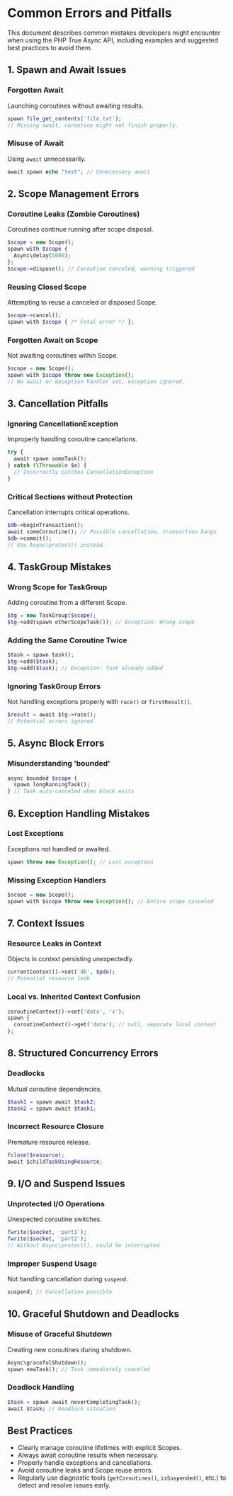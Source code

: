 # Common Errors and Pitfalls

This document describes common mistakes developers might encounter when using the PHP True Async API, including examples and suggested best practices to avoid them.

## 1. Spawn and Await Issues

### Forgotten Await
Launching coroutines without awaiting results.

```php
spawn file_get_contents('file.txt');
// Missing await, coroutine might not finish properly.
```

### Misuse of Await
Using `await` unnecessarily.

```php
await spawn echo "test"; // Unnecessary await
```

## 2. Scope Management Errors

### Coroutine Leaks (Zombie Coroutines)
Coroutines continue running after scope disposal.

```php
$scope = new Scope();
spawn with $scope {
  Async\delay(5000);
};
$scope->dispose(); // Coroutine canceled, warning triggered
```

### Reusing Closed Scope
Attempting to reuse a canceled or disposed Scope.

```php
$scope->cancel();
spawn with $scope { /* Fatal error */ };
```

### Forgotten Await on Scope
Not awaiting coroutines within Scope.

```php
$scope = new Scope();
spawn with $scope throw new Exception();
// No await or exception handler set, exception ignored.
```

## 3. Cancellation Pitfalls

### Ignoring CancellationException
Improperly handling coroutine cancellations.

```php
try {
  await spawn someTask();
} catch (\Throwable $e) {
  // Incorrectly catches CancellationException
}
```

### Critical Sections without Protection
Cancellation interrupts critical operations.

```php
$db->beginTransaction();
await someCoroutine(); // Possible cancellation, transaction hangs
$db->commit();
// Use Async\protect() instead.
```

## 4. TaskGroup Mistakes

### Wrong Scope for TaskGroup
Adding coroutine from a different Scope.

```php
$tg = new TaskGroup($scope);
$tg->add(spawn otherScopeTask()); // Exception: Wrong scope
```

### Adding the Same Coroutine Twice

```php
$task = spawn task();
$tg->add($task);
$tg->add($task); // Exception: Task already added
```

### Ignoring TaskGroup Errors
Not handling exceptions properly with `race()` or `firstResult()`.

```php
$result = await $tg->race();
// Potential errors ignored
```

## 5. Async Block Errors

### Misunderstanding 'bounded'

```php
async bounded $scope {
  spawn longRunningTask();
} // Task auto-canceled when block exits
```

## 6. Exception Handling Mistakes

### Lost Exceptions
Exceptions not handled or awaited.

```php
spawn throw new Exception(); // Lost exception
```

### Missing Exception Handlers

```php
$scope = new Scope();
spawn with $scope throw new Exception(); // Entire scope canceled
```

## 7. Context Issues

### Resource Leaks in Context
Objects in context persisting unexpectedly.

```php
currentContext()->set('db', $pdo);
// Potential resource leak
```

### Local vs. Inherited Context Confusion

```php
coroutineContext()->set('data', 'x');
spawn {
  coroutineContext()->get('data'); // null, separate local context
};
```

## 8. Structured Concurrency Errors

### Deadlocks
Mutual coroutine dependencies.

```php
$task1 = spawn await $task2;
$task2 = spawn await $task1;
```

### Incorrect Resource Closure
Premature resource release.

```php
fclose($resource);
await $childTaskUsingResource;
```

## 9. I/O and Suspend Issues

### Unprotected I/O Operations
Unexpected coroutine switches.

```php
fwrite($socket, 'part1');
fwrite($socket, 'part2');
// Without Async\protect(), could be interrupted
```

### Improper Suspend Usage
Not handling cancellation during `suspend`.

```php
suspend; // Cancellation possible
```

## 10. Graceful Shutdown and Deadlocks

### Misuse of Graceful Shutdown
Creating new coroutines during shutdown.

```php
Async\gracefulShutdown();
spawn newTask(); // Task immediately canceled
```

### Deadlock Handling

```php
$task = spawn await neverCompletingTask();
await $task; // Deadlock situation
```

## Best Practices

- Clearly manage coroutine lifetimes with explicit Scopes.
- Always await coroutine results when necessary.
- Properly handle exceptions and cancellations.
- Avoid coroutine leaks and Scope reuse errors.
- Regularly use diagnostic tools (`getCoroutines()`, `isSuspended()`, etc.) to detect and resolve issues early.

